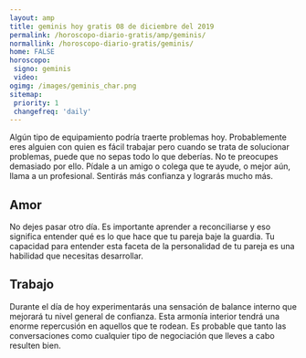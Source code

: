 ```yaml
---
layout: amp
title: geminis hoy gratis 08 de diciembre del 2019 
permalink: /horoscopo-diario-gratis/amp/geminis/
normallink: /horoscopo-diario-gratis/geminis/
home: FALSE
horoscopo:
 signo: geminis
 video:  
ogimg: /images/geminis_char.png
sitemap:
 priority: 1
 changefreq: 'daily'
---
```



Algún tipo de equipamiento podría traerte problemas hoy. Probablemente eres alguien con quien es fácil trabajar pero cuando se trata de solucionar problemas, puede que no sepas todo lo que deberías. No te preocupes demasiado por ello. Pídale a un amigo o colega que te ayude, o mejor aún, llama a un profesional. Sentirás más confianza y lograrás mucho más.

## Amor

No dejes pasar otro día. Es importante aprender a reconciliarse y eso significa entender qué es lo que hace que tu pareja baje la guardia. Tu capacidad para entender esta faceta de la personalidad de tu pareja es una habilidad que necesitas desarrollar.

## Trabajo

Durante el día de hoy experimentarás una sensación de balance interno que mejorará tu nivel general de confianza. Esta armonía interior tendrá una enorme repercusión en aquellos que te rodean. Es probable que tanto las conversaciones como cualquier tipo de negociación que lleves a cabo resulten bien.